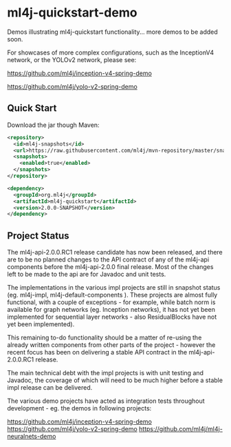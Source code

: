 # ml4j-quickstart-demo


Demos illustrating ml4j-quickstart functionality... more demos to be added soon.

For showcases of more complex configurations, such as the InceptionV4 network, or the YOLOv2 network, please see:

https://github.com/ml4j/inception-v4-spring-demo

https://github.com/ml4j/yolo-v2-spring-demo


## Quick Start ##

Download the jar though Maven:

```xml
<repository>
  <id>ml4j-snapshots</id>
  <url>https://raw.githubusercontent.com/ml4j/mvn-repository/master/snapshots</url>	
  <snapshots>
    <enabled>true</enabled>
  </snapshots>
</repository>
```

```xml
<dependency>
  <groupId>org.ml4j</groupId>
  <artifactId>ml4j-quickstart</artifactId>
  <version>2.0.0-SNAPSHOT</version>
</dependency>
```

## Project Status ##

The ml4j-api-2.0.0.RC1 release candidate has now been released, and there are to be no planned changes to the API contract of any of the ml4j-api components before the ml4j-api-2.0.0 final release.   Most of the changes left to be made to the api are for Javadoc and unit tests.

The implementations in the various impl projects are still in snapshot status (eg. ml4j-impl,  ml4j-default-components ).  These projects are almost fully functional, with a couple of exceptions - for example, while batch norm is available for graph networks (eg. Inception networks), it has not yet been implemented for sequential layer networks - also ResidualBlocks have not yet been implemented). 

This remaining to-do functionality should be a matter of re-using the already written components from other parts of the project - however the recent focus has been on delivering a stable API contract in the ml4j-api-2.0.0.RC1 release.

The main technical debt with the impl projects is with unit testing and Javadoc, the coverage of which will need to be much higher before a stable impl release can be delivered.

The various demo projects have acted as integration tests throughout development - eg. the demos in following projects:

https://github.com/ml4j/inception-v4-spring-demo
https://github.com/ml4j/yolo-v2-spring-demo
https://github.com/ml4j/ml4j-neuralnets-demo

